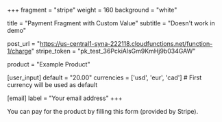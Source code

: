 +++
fragment = "stripe"
weight = 160
background = "white"

title = "Payment Fragment with Custom Value"
subtitle = "Doesn't work in demo"

post_url = "https://us-central1-syna-222118.cloudfunctions.net/function-1/charge"
stripe_token = "pk_test_36PckiAlsGm9KmHj9b034GAW"

product = "Example Product"

[user_input]
  default = "20.00"
  currencies = ['usd', 'eur', 'cad'] # First currency will be used as default

[email]
  label = "Your email address"
+++

You can pay for the product by filling this form (provided by Stripe).

